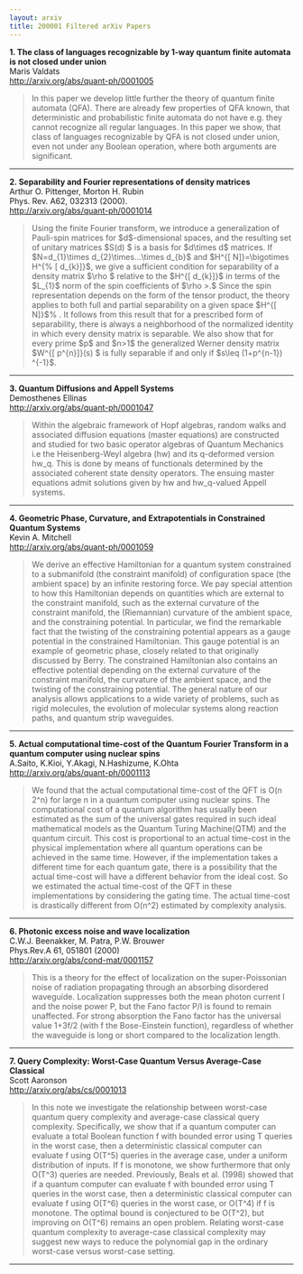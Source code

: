 ```yaml
---
layout: arxiv
title: 200001 Filtered arXiv Papers
---
```


**1.    The class of languages recognizable by 1-way quantum finite automata is not closed under union**  
Maris Valdats  
http://arxiv.org/abs/quant-ph/0001005  
<blockquote>
<p>
In this paper we develop little further the theory of quantum finite automata (QFA). There are already few properties of QFA known, that deterministic and probabilistic finite automata do not have e.g. they cannot recognize all regular languages. In this paper we show, that class of languages recognizable by QFA is not closed under union, even not under any Boolean operation, where both arguments are significant.
</p>
</blockquote>

------

**2.    Separability and Fourier representations of density matrices**  
Arthur O. Pittenger, Morton H. Rubin  
Phys. Rev. A62, 032313 (2000).  
http://arxiv.org/abs/quant-ph/0001014  
<blockquote>
<p>
Using the finite Fourier transform, we introduce a generalization of Pauli-spin matrices for $d$-dimensional spaces, and the resulting set of unitary matrices $S(d) $ is a basis for $d\times d$ matrices. If $N=d_{1}\times d_{2}\times...\times d_{b}$ and $H^{[ N]}=\bigotimes H^{% [ d_{k}]}$, we give a sufficient condition for separability of a density matrix $\rho $ relative to the $H^{[ d_{k}]}$ in terms of the $L_{1}$ norm of the spin coefficients of $\rho >.$ Since the spin representation depends on the form of the tensor product, the theory applies to both full and partial separability on a given space $H^{[ N]}$% . It follows from this result that for a prescribed form of separability, there is always a neighborhood of the normalized identity in which every density matrix is separable. We also show that for every prime $p$ and $n>1$ the generalized Werner density matrix $W^{[ p^{n}]}(s) $ is fully separable if and only if $s\leq (1+p^{n-1}) ^{-1}$.
</p>
</blockquote>

------

**3.    Quantum Diffusions and Appell Systems**  
Demosthenes Ellinas  
http://arxiv.org/abs/quant-ph/0001047  
<blockquote>
<p>
Within the algebraic framework of Hopf algebras, random walks and associated diffusion equations (master equations) are constructed and studied for two basic operator algebras of Quantum Mechanics i.e the Heisenberg-Weyl algebra (hw) and its q-deformed version hw_q. This is done by means of functionals determined by the associated coherent state density operators. The ensuing master equations admit solutions given by hw and hw_q-valued Appell systems.
</p>
</blockquote>

------

**4.    Geometric Phase, Curvature, and Extrapotentials in Constrained Quantum Systems**  
Kevin A. Mitchell  
http://arxiv.org/abs/quant-ph/0001059  
<blockquote>
<p>
We derive an effective Hamiltonian for a quantum system constrained to a submanifold (the constraint manifold) of configuration space (the ambient space) by an infinite restoring force. We pay special attention to how this Hamiltonian depends on quantities which are external to the constraint manifold, such as the external curvature of the constraint manifold, the (Riemannian) curvature of the ambient space, and the constraining potential. In particular, we find the remarkable fact that the twisting of the constraining potential appears as a gauge potential in the constrained Hamiltonian. This gauge potential is an example of geometric phase, closely related to that originally discussed by Berry. The constrained Hamiltonian also contains an effective potential depending on the external curvature of the constraint manifold, the curvature of the ambient space, and the twisting of the constraining potential. The general nature of our analysis allows applications to a wide variety of problems, such as rigid molecules, the evolution of molecular systems along reaction paths, and quantum strip waveguides.
</p>
</blockquote>

------

**5.    Actual computational time-cost of the Quantum Fourier Transform in a quantum computer using nuclear spins**  
A.Saito, K.Kioi, Y.Akagi, N.Hashizume, K.Ohta  
http://arxiv.org/abs/quant-ph/0001113  
<blockquote>
<p>
We found that the actual computational time-cost of the QFT is O(n 2^n) for large n in a quantum computer using nuclear spins. The computational cost of a quantum algorithm has usually been estimated as the sum of the universal gates required in such ideal mathematical models as the Quantum Turing Machine(QTM) and the quantum circuit. This cost is proportional to an actual time-cost in the physical implementation where all quantum operations can be achieved in the same time. However, if the implementation takes a different time for each quantum gate, there is a possibility that the actual time-cost will have a different behavior from the ideal cost. So we estimated the actual time-cost of the QFT in these implementations by considering the gating time. The actual time-cost is drastically different from O(n^2) estimated by complexity analysis.
</p>
</blockquote>

------

**6.    Photonic excess noise and wave localization**  
C.W.J. Beenakker, M. Patra, P.W. Brouwer  
Phys.Rev.A 61, 051801 (2000)  
http://arxiv.org/abs/cond-mat/0001157  
<blockquote>
<p>
This is a theory for the effect of localization on the super-Poissonian noise of radiation propagating through an absorbing disordered waveguide. Localization suppresses both the mean photon current I and the noise power P, but the Fano factor P/I is found to remain unaffected. For strong absorption the Fano factor has the universal value 1+3f/2 (with f the Bose-Einstein function), regardless of whether the waveguide is long or short compared to the localization length.
</p>
</blockquote>

------

**7.    Query Complexity: Worst-Case Quantum Versus Average-Case Classical**  
Scott Aaronson  
http://arxiv.org/abs/cs/0001013  
<blockquote>
<p>
In this note we investigate the relationship between worst-case quantum query complexity and average-case classical query complexity. Specifically, we show that if a quantum computer can evaluate a total Boolean function f with bounded error using T queries in the worst case, then a deterministic classical computer can evaluate f using O(T^5) queries in the average case, under a uniform distribution of inputs. If f is monotone, we show furthermore that only O(T^3) queries are needed. Previously, Beals et al. (1998) showed that if a quantum computer can evaluate f with bounded error using T queries in the worst case, then a deterministic classical computer can evaluate f using O(T^6) queries in the worst case, or O(T^4) if f is monotone. The optimal bound is conjectured to be O(T^2), but improving on O(T^6) remains an open problem. Relating worst-case quantum complexity to average-case classical complexity may suggest new ways to reduce the polynomial gap in the ordinary worst-case versus worst-case setting.
</p>
</blockquote>

------

